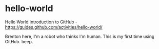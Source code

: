 # hello-world
Hello World introduction to GitHub - https://guides.github.com/activities/hello-world/


Brenton here, I'm a robot who thinks I'm human. This is my first time using GitHub. beep.
